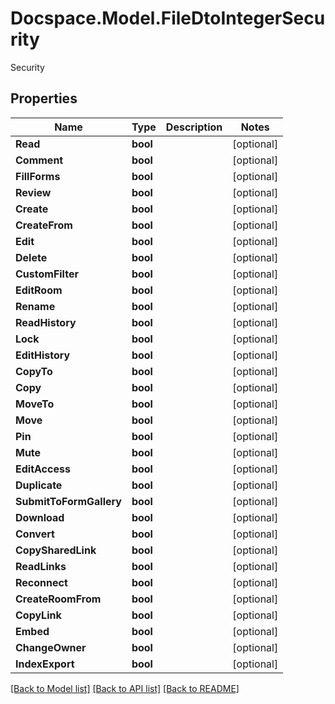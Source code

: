 # Docspace.Model.FileDtoIntegerSecurity
Security

## Properties

Name | Type | Description | Notes
------------ | ------------- | ------------- | -------------
**Read** | **bool** |  | [optional] 
**Comment** | **bool** |  | [optional] 
**FillForms** | **bool** |  | [optional] 
**Review** | **bool** |  | [optional] 
**Create** | **bool** |  | [optional] 
**CreateFrom** | **bool** |  | [optional] 
**Edit** | **bool** |  | [optional] 
**Delete** | **bool** |  | [optional] 
**CustomFilter** | **bool** |  | [optional] 
**EditRoom** | **bool** |  | [optional] 
**Rename** | **bool** |  | [optional] 
**ReadHistory** | **bool** |  | [optional] 
**Lock** | **bool** |  | [optional] 
**EditHistory** | **bool** |  | [optional] 
**CopyTo** | **bool** |  | [optional] 
**Copy** | **bool** |  | [optional] 
**MoveTo** | **bool** |  | [optional] 
**Move** | **bool** |  | [optional] 
**Pin** | **bool** |  | [optional] 
**Mute** | **bool** |  | [optional] 
**EditAccess** | **bool** |  | [optional] 
**Duplicate** | **bool** |  | [optional] 
**SubmitToFormGallery** | **bool** |  | [optional] 
**Download** | **bool** |  | [optional] 
**Convert** | **bool** |  | [optional] 
**CopySharedLink** | **bool** |  | [optional] 
**ReadLinks** | **bool** |  | [optional] 
**Reconnect** | **bool** |  | [optional] 
**CreateRoomFrom** | **bool** |  | [optional] 
**CopyLink** | **bool** |  | [optional] 
**Embed** | **bool** |  | [optional] 
**ChangeOwner** | **bool** |  | [optional] 
**IndexExport** | **bool** |  | [optional] 

[[Back to Model list]](../README.md#documentation-for-models) [[Back to API list]](../README.md#documentation-for-api-endpoints) [[Back to README]](../README.md)

